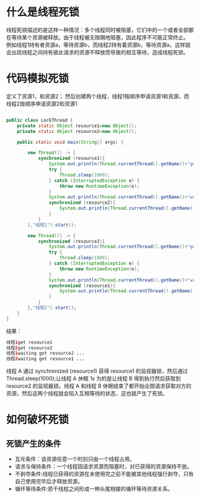 # 什么是线程死锁
线程死锁描述的是这样一种情况：多个线程同时被阻塞，它们中的一个或者全部都在等待某个资源被释放。由于线程被无限期地阻塞，因此程序不可能正常终止。
例如线程1持有者资源a，等待资源b，而线程2持有着资源b，等待资源a，这样就会出现线程之间持有彼此请求的资源不释放而导致的相互等待，造成线程死锁。

# 代码模拟死锁
定义了资源1，和资源2；
然后创建两个线程，线程1按顺序申请资源1和资源，而线程2按顺序申请资源2和资源1
```java

public class LockThread {
    private static Object resource1=new Object();
    private static Object resource2=new Object();

    public static void main(String[] args) {

        new Thread(() -> {
            synchronized (resource1){
                System.out.println(Thread.currentThread().getName()+"get resource1");
                try {
                    Thread.sleep(1000);
                } catch (InterruptedException e) {
                    throw new RuntimeException(e);
                }
                System.out.println(Thread.currentThread().getName()+"waiting get resource2 ...");
                synchronized (resource2){
                    System.out.println(Thread.currentThread().getName()+"get resource2");
                }
            }
        },"线程1").start();

        new Thread(() -> {
            synchronized (resource2){
                System.out.println(Thread.currentThread().getName()+"get resource2");
                try {
                    Thread.sleep(1000);
                } catch (InterruptedException e) {
                    throw new RuntimeException(e);
                }
                System.out.println(Thread.currentThread().getName()+"waiting get resource1 ...");
                synchronized (resource1){
                    System.out.println(Thread.currentThread().getName()+"get resource1");
                }
            }
        },"线程2").start();
    }
}

```
结果：
```java
线程1get resource1
线程2get resource2
线程1waiting get resource2 ...
线程2waiting get resource1 ...
```
线程 A 通过 synchronized (resource1) 获得 resource1 的监视器锁，然后通过Thread.sleep(1000);让线程 A 休眠 1s 为的是让线程 B 得到执行然后获取到 resource2 的监视器锁。线程 A 和线程 B 休眠结束了都开始企图请求获取对方的资源，然后这两个线程就会陷入互相等待的状态，这也就产生了死锁。
# 如何破坏死锁
## 死锁产生的条件

- 互斥条件：该资源任意一个时刻只由一个线程占用。
- 请求与保持条件：一个线程因请求资源而阻塞时，对已获得的资源保持不放。
- 不剥夺条件:线程已获得的资源在未使用完之前不能被其他线程强行剥夺，只有自己使用完毕后才释放资源。
- 循环等待条件:若干线程之间形成一种头尾相接的循环等待资源关系。


